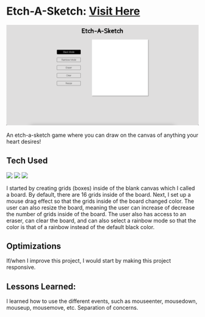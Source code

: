 # Etch-A-Sketch: <a target="_blank" href="https://danielle-higgins.github.io/odin-etch-a-sketch/">Visit Here</a>

<img src="https://github.com/Danielle-Higgins/odin-etch-a-sketch/blob/main/etch-a-sketch-preview.png">

An etch-a-sketch game where you can draw on the canvas of anything your heart desires!

## Tech Used

<p>
  <img src="https://img.shields.io/badge/html5-%23E34F26.svg?style=for-the-badge&logo=html5&logoColor=white">
  <img src="https://img.shields.io/badge/css3-%231572B6.svg?style=for-the-badge&logo=css3&logoColor=white">
  <img src="https://img.shields.io/badge/java-%23ED8B00.svg?style=for-the-badge&logo=openjdk&logoColor=white">
</p>

I started by creating grids (boxes) inside of the blank canvas which I called a board. By default, there are 16 grids inside of the board. Next, I set up a mouse drag effect so that the grids inside of the board changed color. The user can also resize the board, meaning the user can increase of decrease the number of grids inside of the board. The user also has access to an eraser, can clear the board, and can also select a rainbow mode so that the color is that of a rainbow instead of the default black color.

## Optimizations

If/when I improve this project, I would start by making this project responsive.

## Lessons Learned:

I learned how to use the different events, such as mouseenter, mousedown, mouseup, mousemove, etc. Separation of concerns.
